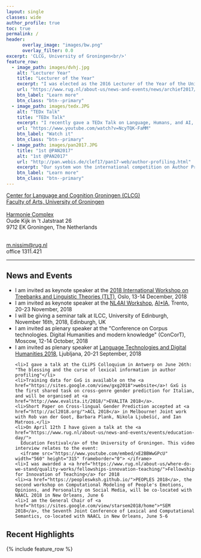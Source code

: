 ```yaml
---
layout: single
classes: wide
author_profile: true
toc: true
permalink: /
header: 
      overlay_image: "images/bw.png"
      overlay_filter: 0.0
excerpt: 'CLCG, University of Groningen<br/>'
feature_row:
  - image_path: images/dvhj.jpg
    alt: "Lecturer Year"
    title: "Lecturer of the Year"
    excerpt: "I was elected as the 2016 Lecturer of the Year of the University of Groningen"
    url: "https://www.rug.nl/about-us/news-and-events/news/archief2017/nieuwsberichten/dr.-malvina-nissim-elected-lecturer-of-the-year"
    btn_label: "Learn more"
    btn_class: "btn--primary"
  - image_path: images/tedx.JPG
    alt: "TEDx Talk"
    title: "TEDx Talk"
    excerpt: "I recently gave a TEDx Talk on Language, Humans, and AI, and how machines might challenge our stereotypical thinking"
    url: "https://www.youtube.com/watch?v=NcyTQK-FaMM"
    btn_label: "Watch it"
    btn_class: "btn--primary"
  - image_path: images/pan2017.JPG
    title: "1st @PAN2017"
    alt: "1st @PAN2017"
    url: "http://pan.webis.de/clef17/pan17-web/author-profiling.html"
    excerpt: "Our system won the international competition on Author Profiling (PAN 2017) for the second year in a row"
    btn_label: "Learn more"
    btn_class: "btn--primary"
---
```


<!-- I am a computational linguist at the University of Groningen, The Netherlands. -->

<!-- <div class="grid__wrapper"> -->
  <a href="https://www.rug.nl/research/clcg/?lang=en">Center for Language and Cognition Groningen (CLCG)</a>
  <br>
  <a href="https://www.rug.nl/let/?lang=en">Faculty of Arts, University of Groningen</a>
  <br>
  <br>
  <a href="https://www.rug.nl/staff/location/1311">Harmonie Complex</a><br>
  Oude Kijk in 't Jatstraat 26<br>
  9712 EK Groningen, The Netherlands
  <br>
  <br>

  <i class="fa fa-envelope"></i> m.nissim@rug.nl
  <br>
  <i class="fa fa-user"></i> office 1311.421
  <br>
  <hr>

<div class="grid__wrapper">

  <h2 id="news">News and Events</h2>
  <ul>
<li>  <i class="fa fa-calendar-plus"></i> I am invited as keynote speaker at the <a href="https://www.uio.no/tlt17">2018 International Workshop on Treebanks and Linguistic Theories (TLT)</a>, Oslo, 13-14 December, 2018
<li>  <i class="fa fa-calendar-plus"></i> I am invited as keynote speaker at the <a href="http://sag.art.uniroma2.it/NL4AI/">NL4AI Workshop</a>, <a href="http://aixia2018.fbk.eu/index.php/home/">AI*IA</a>, Trento, 20-23 November, 2018
<li>I will be giving a seminar talk at ILCC, University of Edinburgh, November 16th, 2018, Edinburgh, UK
    <li>I am invited as plenary speaker at the "Conference on
Corpus technologies. Digital Humanities and modern knowledge" (ConCorT), Moscow, 12-14 October, 2018
    <li>I am invited as plenary speaker at <a href="http://www.sdjt.si/wp/dogodki/konference/jtdh-2018-english/">
      Language Technologies and Digital Humanities 2018</a>, Ljubljana, 20-21 September, 2018

    <li>I gave a talk at the CLiPS Colloquium in Antwerp on June 26th: "The blessing and the curse of lexical information in author profiling"</li>
    <li>Training data for GxG is available on the <a href="https://sites.google.com/view/gxg2018">website</a>! GxG is the first shared task on cross-genre gender prediction for Italian, and will be organised at <a href="http://www.evalita.it/2018/">EVALITA 2018</a>.
    <li>Short Paper on Cross-lingual Gender Prediction accepted at <a href="http://acl2018.org/">ACL 2018</a> in Melbourne! Joint work with Rob van der Goot, Barbara Plank, Nikola Ljubešić, and Ian Matroos.</li>
    <li>On April 12th I have given a talk at the <a href="https://www.rug.nl/about-us/news-and-events/events/education-day/">
      Education Festival</a> of the University of Groningen. This video interview relates to the event:
      <iframe src="https://www.youtube.com/embed/xE2BBWwGPcU" width="560" height="315" frameborder="0"> </iframe>  
    <li>I was awarded a <a href="https://www.rug.nl/about-us/where-do-we-stand/quality-works/fellowships-innovation-teaching/">Fellowship for Innovation of Teaching</a> for 2018
    <li><a href="https://peopleswksh.github.io/">PEOPLES 2018</a>, the second workshop on Computational Modeling of People's Emotions, Opinions, and Personality on Social Media, will be co-located with NAACL 2018 in New Orleans, June 6
    <li>I am the General Chair of <a href="https://sites.google.com/view/starsem2018/home">*SEM 2018</a>, the Seventh Joint Conference of Lexical and Computational Semantics, co-located with NAACL in New Orleans, June 5-6

  </ul>
 </div>


<div class="grid__wrapper">
  <h2 id="highlights">Recent Highlights</h2>
 {% include feature_row %}
 </div>


